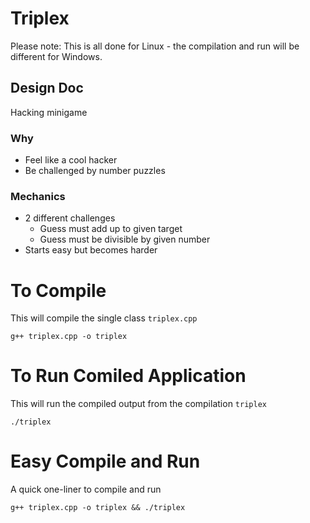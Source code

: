 # Triplex

Please note: This is all done for Linux - the compilation and run will be
different for Windows.

## Design Doc

Hacking minigame

### Why

* Feel like a cool hacker
* Be challenged by number puzzles

### Mechanics

* 2 different challenges
  * Guess must add up to given target
  * Guess must be divisible by given number
* Starts easy but becomes harder

# To Compile

This will compile the single class `triplex.cpp`

```
g++ triplex.cpp -o triplex
```

# To Run Comiled Application

This will run the compiled output from the compilation `triplex`

```
./triplex
```

# Easy Compile and Run

A quick one-liner to compile and run

```
g++ triplex.cpp -o triplex && ./triplex
```
